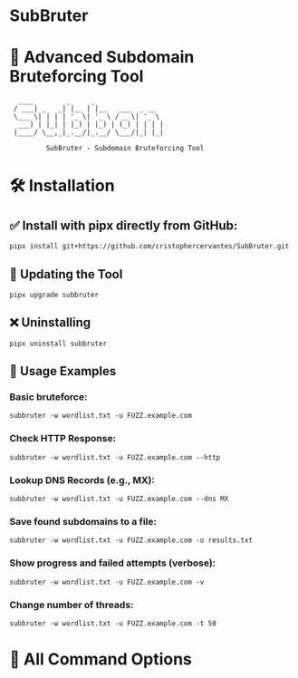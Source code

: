 # SubBruter  
# 🚀 Advanced Subdomain Bruteforcing Tool

```
  ____        _     _                 
 / ___| _   _| |__ | |__   ___  _ __  
 \___ \| | | | '_ \| '_ \ / _ \| '_ \ 
  ___) | |_| | |_) | |_) | (_) | | | |
 |____/ \__,_|_.__/|_.__/ \___/|_| |_|                                  

         SubBruter - Subdomain Bruteforcing Tool
```

# 🛠️ Installation
## ✅ Install with pipx directly from GitHub:
```
pipx install git+https://github.com/cristophercervantes/SubBruter.git
```

## 🔄 Updating the Tool
```
pipx upgrade subbruter
```

## ❌ Uninstalling
```
pipx uninstall subbruter
```

## 📝 Usage Examples
### Basic bruteforce:
```
subbruter -w wordlist.txt -u FUZZ.example.com
```

### Check HTTP Response:
```
subbruter -w wordlist.txt -u FUZZ.example.com --http
```

### Lookup DNS Records (e.g., MX):
```
subbruter -w wordlist.txt -u FUZZ.example.com --dns MX
```

### Save found subdomains to a file:
```
subbruter -w wordlist.txt -u FUZZ.example.com -o results.txt
```
### Show progress and failed attempts (verbose):
```
subbruter -w wordlist.txt -u FUZZ.example.com -v
```

### Change number of threads:
```
subbruter -w wordlist.txt -u FUZZ.example.com -t 50
```

# 🔹 All Command Options



